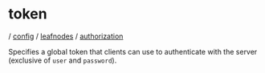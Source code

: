 # token

/ [config](/ref/config/index.md) / [leafnodes](/ref/config/config/leafnodes/index.md) / [authorization](/ref/config/config/leafnodes/authorization/index.md) 

Specifies a global token that clients can use to authenticate with
the server (exclusive of `user` and `password`).


